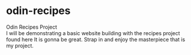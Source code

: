 # odin-recipes
Odin Recipes Project\
I will be demonstrating a basic website building with the recipes project found here
It is gonna be great. Strap in and enjoy the masterpiece that is my project.